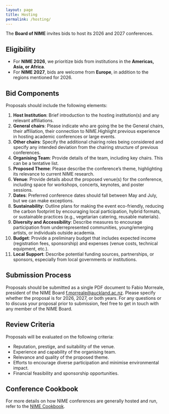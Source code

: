 ```yaml
---
layout: page
title: Hosting
permalink: /hosting/
---
```


The **Board of NIME** invites bids to host its 2026 and 2027 conferences.

## Eligibility

- For **NIME 2026**, we prioritize bids from institutions in the **Americas, Asia, or Africa**.
- For **NIME 2027**, bids are welcome from **Europe**, in addition to the regions mentioned for 2026.

## Bid Components

Proposals should include the following elements:

1. **Host Institution**: Brief introduction to the hosting institution(s) and any relevant affiliations.  
2. **General chairs**: Please indicate who are going the be the General chairs, their affiliation, their connection to NIME.Highlight previous experience in hosting academic conferences or large events.  
3. **Other chairs**: Specify the additional chairing roles being considered and specify any intended deviation from the chairing structure of previous conferences.  
4. **Organising Team**: Provide details of the team, including key chairs. This can be a tentative list.  
5. **Proposed Theme**: Please describe the conference’s theme, highlighting its relevance to current NIME research.  
6. **Venue**: Provide details about the proposed venue(s) for the conference, including space for workshops, concerts, keynotes, and poster sessions.  
7. **Dates**: Preferred conference dates should fall between May and July, but we can make exceptions.  
8. **Sustainability**: Outline plans for making the event eco-friendly, reducing the carbon footprint by encouraging local participation, hybrid formats, or sustainable practices (e.g., vegetarian catering, reusable materials).  
9. **Diversity and Accessibility**: Describe measures to encourage participation from underrepresented communities, young/emerging artists, or individuals outside academia.  
10. **Budget**: Provide a preliminary budget that includes expected income (registration fees, sponsorship) and expenses (venue costs, technical equipment, etc.).  
11. **Local Support**: Describe potential funding sources, partnerships, or sponsors, especially from local governments or institutions.

## Submission Process

Proposals should be submitted as a single PDF document to Fabio Morreale, president of the NIME Board [f.morreale@auckland.ac.nz](mailto:f.morreale@auckland.ac.nz). Please specify whether the proposal is for 2026, 2027, or both years. For any questions or to discuss your proposal prior to submission, feel free to get in touch with any member of the NIME Board.

## Review Criteria

Proposals will be evaluated on the following criteria:

* Reputation, prestige, and suitability of the venue.  
* Experience and capability of the organising team.  
* Relevance and quality of the proposed theme.  
* Efforts to encourage diverse participation and minimise environmental impact.  
* Financial feasibility and sponsorship opportunities.

## Conference Cookbook
For more details on how NIME conferences are generally hosted and run, refer to the [NIME Cookbook](https://nime.gitbook.io/conference-cookbok/).